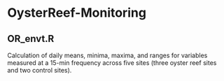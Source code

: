 # OysterReef-Monitoring
## OR_envt.R
Calculation of daily means, minima, maxima, and ranges for variables measured at a 15-min frequency across five sites (three oyster reef sites and two control sites).
